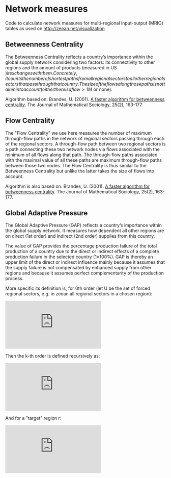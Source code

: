# Network measures
Code to calculate network measures for multi-regional input-output (MRIO) tables as used on http://zeean.net/visualization


## Betweenness Centrality
The Betweenness Centrality reflects a country’s importance within the global supply network considering two factors: its connectivity to other regions and the amount of products (measured in US $) it exchanges with them. Concretely, it counts the number of shortest paths from all regional sectors to all other regional sectors that pass through that country. The size of the flows along those paths is not taken into account (either there is a flow > 1M$ or none).

Algorithm based on: Brandes, U. (2001). [A faster algorithm for betweenness centrality](http://www.tandfonline.com/doi/abs/10.1080/0022250x.2001.9990249). The Journal of Mathematical Sociology, 25(2), 163-177.


## Flow Centrality
The "Flow Centrality" we use here measures the number of maximum through-flow paths in the network of regional sectors passing through each of the regional sectors. A through-flow path between two regional sectors is a path connecting these two network nodes via flows associated with the minimum of all flows along that path. The through-flow paths associated with the maximal value of all these paths are maximum through-flow paths between those two nodes.
The Flow Centrality is thus similar to the Betweenness Centrality but unlike the latter takes the size of flows into account.

Algorithm is also based on: Brandes, U. (2001). [A faster algorithm for betweenness centrality](http://www.tandfonline.com/doi/abs/10.1080/0022250x.2001.9990249). The Journal of Mathematical Sociology, 25(2), 163-177.


## Global Adaptive Pressure
The Global Adaptive Pressure (GAP) reflects a country’s importance within the global supply network. It measures how dependent all other regions are on direct (1st order) and indirect (2nd order) supplies from this country.

The value of GAP provides the percentage production failure of the total production of a country due to the direct or indirect effects of a complete production failure in the selected country (1=100%). GAP is thereby an upper limit of the direct or indirect influence mainly because it assumes that the supply failure is not compensated by enhanced supply from other regions and because it assumes perfect complementarity of the production process.

More specific its definition is, for 0th order (let U be the set of forced regional sectors, e.g. in zeean all regional sectors in a chosen region):

![](http://www.sciweavers.org/tex2img.php?eq=%5Ctext%7BGAP%7D%5E%7B%280%29%7D_%7BU%5Crightarrow%20js%7D%20%5Cequiv%20%5Cbegin%7Bcases%7D1%20%26%20js%5Cin%20U%5C%5C0%20%26%20js%5Cnotin%20U%5Cend%7Bcases%7D&bc=Transparent&fc=Black&im=png&fs=12&ff=mathpazo&edit=0)
<!-- \text{GAP}^{(0)}_{U\rightarrow js} \equiv \begin{cases}1 & js\in U\\0 & js\notin U\end{cases} -->

Then the k-th order is defined recursively as:

![](http://www.sciweavers.org/tex2img.php?eq=%5Ctext%7BGAP%7D%5E%7B%28k%29%7D_%7BU%5Crightarrow%20js%7D%20%5Cequiv%201-%5Cmin_%7B%5Ctext%7BSectors%20%7Di%7D%5Cleft%28%5Cfrac%7B%5Csum_%7B%5Ctext%7BRegions%20%7Dr%7D%281-%5Ctext%7BGAP%7D%5E%7B%28k-1%29%7D_%7BU%5Crightarrow%20ir%7D%29%5Ccdot%20Z_%7Bir%5Crightarrow%20js%7D%7D%7B%5Csum_%7B%5Ctext%7BRegions%20%7Dr%7DZ_%7Bir%5Crightarrow%20js%7D%7D%5Cright%29&bc=Transparent&fc=Black&im=png&fs=12&ff=mathpazo&edit=0)
<!-- \text{GAP}^{(k)}_{U\rightarrow js} \equiv 1-\min_{\text{Sectors }i}\left(\frac{\sum_{\text{Regions }r}(1-\text{GAP}^{(k-1)}_{U\rightarrow ir})\cdot Z_{ir\rightarrow js}}{\sum_{\text{Regions }r}Z_{ir\rightarrow js}}\right) -->

And for a "target" region r:

![](http://www.sciweavers.org/tex2img.php?eq=%5Ctext%7BGAP%7D%5E%7B%28k%29%7D_%7BU%5Crightarrow%20r%7D%20%5Cequiv%20%5Csum_%7B%5Ctext%7BSectors%20%7Di%7D%5Cfrac%7B%281-%5Ctext%7BGAP%7D%5E%7B%28k-1%29%7DZ_%7BU%5Crightarrow%20ir%7D%29%5CcdotZ_%7Bir%5Crightarrow%20js%7D%7D%7B%5Csum_%7B%5Ctext%7BSectors%20%7Di%2C%5Ctext%7BRegional%20sectors%20%7Djs%7DZ_%7Bir%5Crightarrow%20js%7D%7D&bc=Transparent&fc=Black&im=png&fs=12&ff=mathpazo&edit=0)
<!-- \text{GAP}^{(k)}_{U\rightarrow r} \equiv \sum_{\text{Sectors }i}\frac{(1-\text{GAP}^{(k-1)}Z_{U\rightarrow ir})\cdotZ_{ir\rightarrow js}}{\sum_{\text{Sectors }i,\text{Regional sectors }js}Z_{ir\rightarrow js}} -->